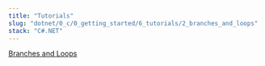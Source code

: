 ```yaml
---
title: "Tutorials"
slug: "dotnet/0_c/0_getting_started/6_tutorials/2_branches_and_loops"
stack: "C#.NET"
---
```


[Branches and Loops](https://learn.microsoft.com/en-us/dotnet/csharp/tour-of-csharp/tutorials/branches-and-loops-local)
